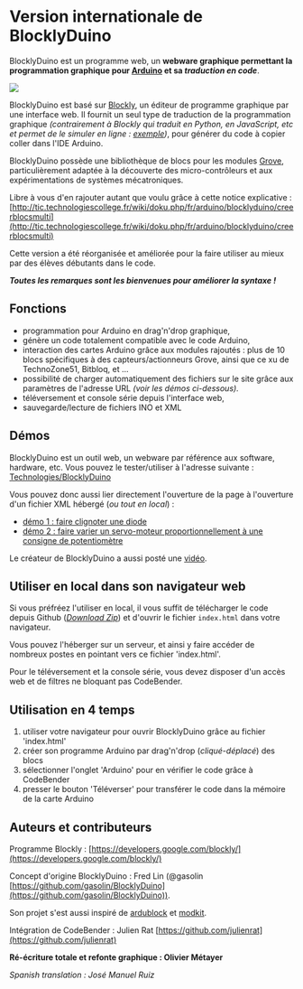 Version **internationale** de BlocklyDuino
=====

BlocklyDuino est un programme web, un **webware graphique permettant la programmation graphique pour [Arduino](http://www.arduino.cc/) et sa _traduction en code_**.

![](https://raw.githubusercontent.com/technologiescollege/BlocklyDuino_tests/master/documentation/CaptureEN.JPG)

BlocklyDuino est basé sur [Blockly](https://developers.google.com/blockly/), un éditeur de programme graphique par une interface web. Il fournit un seul type de traduction de la programmation graphique _(contrairement à Blockly qui traduit en Python, en JavaScript, etc et permet de le simuler en ligne : [exemple](http://www.technologiescollege.fr/blockly/apps/code/index.html))_, pour générer du code à copier coller dans l'IDE Arduino.

BlocklyDuino possède une bibliothèque de blocs pour les modules [Grove](http://www.seeedstudio.com/wiki/GROVE_System), particulièrement adaptée à la découverte des micro-contrôleurs et aux expérimentations de systèmes mécatroniques.

Libre à vous d'en rajouter autant que voulu grâce à cette notice explicative : [http://tic.technologiescollege.fr/wiki/doku.php/fr/arduino/blocklyduino/creerblocsmulti](http://tic.technologiescollege.fr/wiki/doku.php/fr/arduino/blocklyduino/creerblocsmulti)

Cette version a été réorganisée et améliorée pour la faire utiliser au mieux par des élèves débutants dans le code.

**_Toutes les remarques sont les bienvenues pour améliorer la syntaxe !_**

## Fonctions

* programmation pour Arduino en drag'n'drop graphique,
* génère un code totalement compatible avec le code Arduino,
* interaction des cartes Arduino grâce aux modules rajoutés : plus de 10 blocs spécifiques à des capteurs/actionneurs Grove, ainsi que ce xu de TechnoZone51, Bitbloq, et ...
* possibilité de charger automatiquement des fichiers sur le site grâce aux paramètres de l'adresse URL _(voir les démos ci-dessous)._
* téléversement et console série depuis l'interface web,
* sauvegarde/lecture de fichiers INO et XML

## Démos

BlocklyDuino est un outil web, un webware par référence aux software, hardware, etc. Vous pouvez le tester/utiliser à l'adresse suivante :
[Technologies/BlocklyDuino](http://www.technologiescollege.fr/blocklyduino/apps/blocklyduino/index.html) 

Vous pouvez donc aussi lier directement l'ouverture de la page à l'ouverture d'un fichier XML hébergé (_ou tout en local_) :
* [démo 1 : faire clignoter une diode](http://www.technologiescollege.fr/blocklyduino/apps/blocklyduino/index.html?url=/blocklyduino/apps/blocklyduino/exemples/blink.xml)
* [démo 2 : faire varier un servo-moteur proportionnellement à une consigne de potentiomètre](http://www.technologiescollege.fr/blocklyduino/apps/blocklyduino/index.html?url=/blocklyduino/apps/blocklyduino/exemples/servo_potentio.xml)

Le créateur de BlocklyDuino a aussi posté une [vidéo](http://www.youtube.com/watch?v=_swiyXcUvNY).

## Utiliser en local dans son navigateur web

Si vous préfréez l'utiliser en local, il vous suffit de télécharger le code depuis Github (_[Download Zip](https://github.com/technologiescollege/BlocklyDuino/archive/master.zip)_) et d'ouvrir le fichier `index.html` dans votre navigateur.

Vous pouvez l'héberger sur un serveur, et ainsi y faire accéder de nombreux postes en pointant vers ce fichier 'index.html'.

Pour le téléversement et la console série, vous devez disposer d'un accès web et de filtres ne bloquant pas CodeBender.

## Utilisation en 4 temps

1. utiliser votre navigateur pour ouvrir BlocklyDuino grâce au fichier 'index.html'
2. créer son programme Arduino par drag'n'drop (_cliqué-déplacé_) des blocs
3. sélectionner l'onglet 'Arduino' pour en vérifier le code grâce à CodeBender
4. presser le bouton 'Téléverser' pour transférer le code dans la mémoire de la carte Arduino


## Auteurs et contributeurs
Programme Blockly : [https://developers.google.com/blockly/](https://developers.google.com/blockly/)

Concept d'origine BlocklyDuino : Fred Lin (@gasolin [https://github.com/gasolin/BlocklyDuino](https://github.com/gasolin/BlocklyDuino)).

Son projet s'est aussi inspiré de [ardublock](https://github.com/taweili/ardublock) et [modkit](http://www.modk.it/).

Intégration de CodeBender : Julien Rat [https://github.com/julienrat](https://github.com/julienrat)

**Ré-écriture totale et refonte graphique : Olivier Métayer**

_Spanish translation : José Manuel Ruiz_